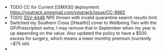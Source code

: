 - TODO CC for Current [[SMX3]] deployment: https://youtrack.smxemail.com/youtrack/issue/CC-8862
- TODO [SSV-4446](https://youtrack.smxemail.com/youtrack/issue/SSV-4446) NPE thrown with invalid quarantine search results limit.
- Switched my Southern Cross [[Health]] cover to Wellbeing Two with the GP/Prescription extra; I may remove that in September when my year is up depending on the value. Also updated the policy to have a \$500 excess for surgery, which means a lower monthly premium (currently ~$75 ish)
-